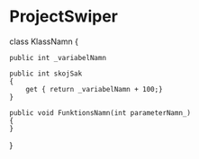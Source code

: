 # ProjectSwiper
class KlassNamn
{

    public int _variabelNamn

    public int skojSak
    {
        get { return _variabelNamn + 100;}
    }

    public void FunktionsNamn(int parameterNamn_)
    {
    }
}
